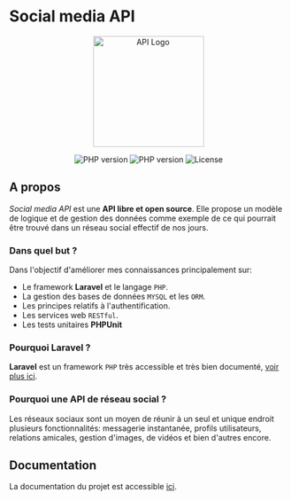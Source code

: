 # Social media API
<p align="center">
	<img src="https://cdn-icons-png.flaticon.com/512/8297/8297437.png" width="200" alt="API Logo">
</p>
<p align="center"> 
	<img src="https://img.shields.io/badge/php%20-8.1-2F3758" alt="PHP version">
	<img src="https://img.shields.io/badge/laravel%20-9.19-FF291A" alt="PHP version">
	<img src="https://img.shields.io/github/license/FrancoisCAN/social-media-api" alt="License">
</p>

## A propos
*Social media API* est une **API libre et open source**. Elle propose un modèle de logique et de gestion des données comme exemple de ce qui pourrait être trouvé dans un réseau social effectif de nos jours.

### Dans quel but ?
Dans l'objectif d'améliorer mes connaissances principalement sur:

- Le framework **Laravel** et le langage `PHP`.
- La gestion des bases de données `MYSQL` et les `ORM`.
- Les principes relatifs à l'authentification.
- Les services web `RESTful`.
- Les tests unitaires **PHPUnit**

### Pourquoi Laravel ?
**Laravel** est un framework `PHP` très accessible et très bien documenté, [voir plus ici](LARAVEL.md).

### Pourquoi une API de réseau social ?
Les réseaux sociaux sont un moyen de réunir à un seul et unique endroit plusieurs fonctionnalités: messagerie instantanée, profils utilisateurs, relations amicales, gestion d'images, de vidéos et bien d'autres encore.

## Documentation
La documentation du projet est accessible [ici]().
